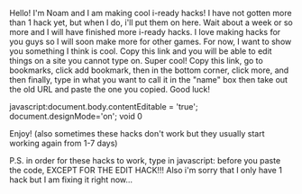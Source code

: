 Hello! I'm Noam and I am making cool i-ready hacks! I have not gotten more than 1 hack yet, but when I do, i'll put them on here. Wait about a week or so more and I will have finished more i-ready hacks. I love making hacks for you guys so I will soon make more for other games. For now, I want to show you something I think is cool. Copy this link and you will be able to edit things on a site you cannot type on. Super cool! Copy this link, go to bookmarks, click add bookmark, then in the bottom corner, click more, and then finally, type in what you want to call it in the "name" box then take out the old URL and paste the one you copied. Good luck!

javascript:document.body.contentEditable = 'true'; document.designMode='on'; void 0

Enjoy! (also sometimes these hacks don't work but they usually start working again from 1-7 days)

P.S. in order for these hacks to work, type in javascript: before you paste the code, EXCEPT FOR THE EDIT HACK!!! Also i'm sorry that I only have 1 hack but I am fixing it right now...
